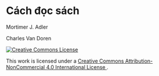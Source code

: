 # Cách đọc sách

Mortimer J. Adler

Charles Van Doren


<a rel="license" href="http://creativecommons.org/licenses/by-nc/4.0/">
<img  alt="Creative Commons License" style="border-width:0" 
      src="https://i.creativecommons.org/l/by-nc/4.0/88x31.png" />
</a>

This work is licensed under a 
<a rel="license" href="http://creativecommons.org/licenses/by-nc/4.0/">
  Creative Commons Attribution-NonCommercial 4.0 International License
</a>.